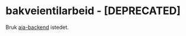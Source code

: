 # bakveientilarbeid - [DEPRECATED]
Bruk [aia-backend](https://github.com/navikt/aia-backend) istedet. 

